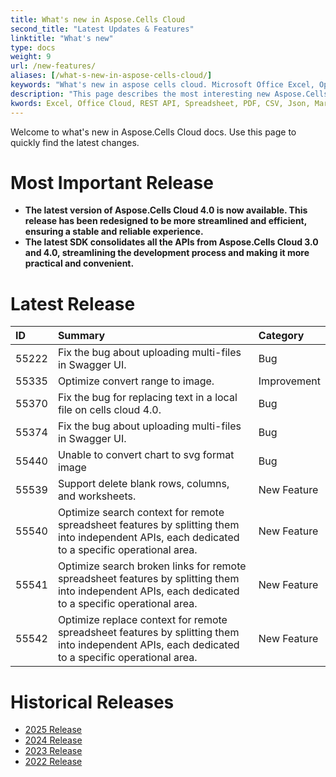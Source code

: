 ```yaml
---
title: What's new in Aspose.Cells Cloud
second_title: "Latest Updates & Features"
linktitle: "What's new"
type: docs
weight: 9
url: /new-features/
aliases: [/what-s-new-in-aspose-cells-cloud/]
keywords: "What's new in aspose cells cloud. Microsoft Office Excel, Open Office Spreadsheet, CSV, PDF."
description: "This page describes the most interesting new Aspose.Cells Cloud features introduced in recent releases."
kwords: Excel, Office Cloud, REST API, Spreadsheet, PDF, CSV, Json, Markdown, What's new in Aspose.Cells Cloud
---
```


Welcome to what's new in Aspose.Cells Cloud docs. Use this page to quickly find the latest changes.

# Most Important Release

- **The latest version of Aspose.Cells Cloud 4.0 is now available. This release has been redesigned to be more streamlined and efficient, ensuring a stable and reliable experience.**
- **The latest SDK consolidates all the APIs from Aspose.Cells Cloud 3.0 and 4.0, streamlining the development process and making it more practical and convenient.**

# Latest Release

|**ID**|**Summary**|**Category**|
| :- | :- | :- |
| 55222 | Fix the bug about uploading multi-files in Swagger UI. | Bug |
| 55335 | Optimize convert range to image. | Improvement |
| 55370 | Fix the bug for replacing text in a local file on cells cloud 4.0. | Bug |
| 55374 | Fix the bug about uploading multi-files in Swagger UI. | Bug |
| 55440 | Unable to convert chart to svg format image | Bug |
| 55539 | Support delete blank rows, columns, and worksheets. | New Feature |
| 55540 | Optimize search context for remote spreadsheet features by splitting them into independent APIs, each dedicated to a specific operational area. | New Feature |
| 55541 | Optimize search broken links for remote spreadsheet features by splitting them into independent APIs, each dedicated to a specific operational area. | New Feature |
| 55542 | Optimize replace context for remote spreadsheet features by splitting them into independent APIs, each dedicated to a specific operational area. | New Feature |

# Historical Releases

- [2025 Release](/cells/new-features/2025/)
- [2024 Release](/cells/new-features/2024/)
- [2023 Release](/cells/new-features/2023/)
- [2022 Release](/cells/new-features/2022/)
